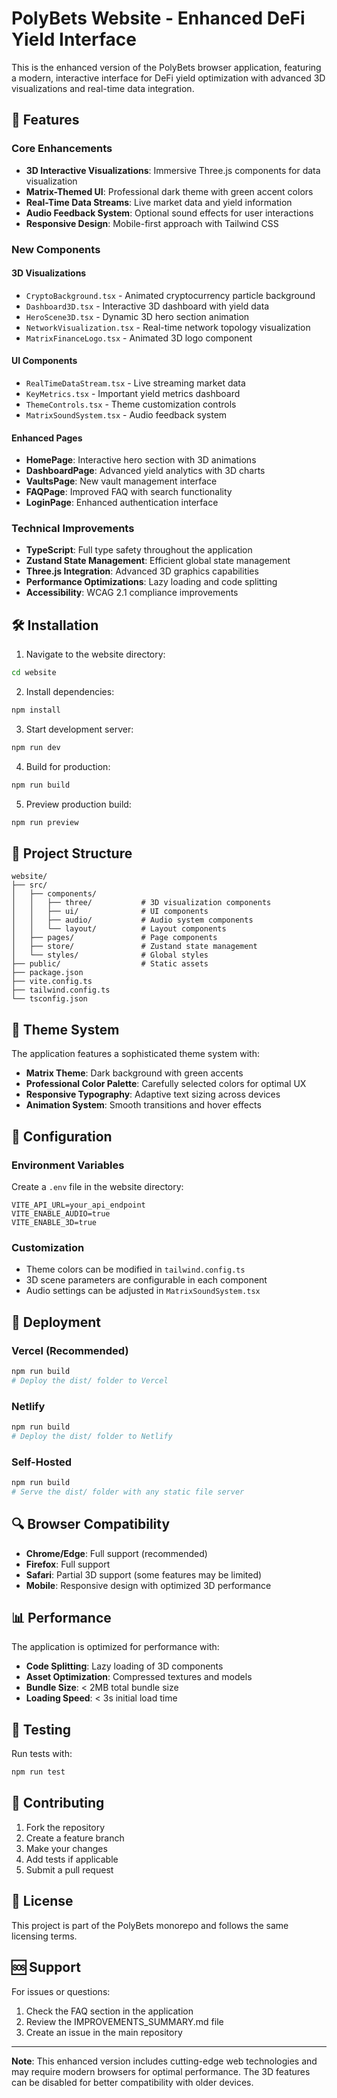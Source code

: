 # PolyBets Website - Enhanced DeFi Yield Interface

This is the enhanced version of the PolyBets browser application, featuring a modern, interactive interface for DeFi yield optimization with advanced 3D visualizations and real-time data integration.

## 🚀 Features

### Core Enhancements
- **3D Interactive Visualizations**: Immersive Three.js components for data visualization
- **Matrix-Themed UI**: Professional dark theme with green accent colors
- **Real-Time Data Streams**: Live market data and yield information
- **Audio Feedback System**: Optional sound effects for user interactions
- **Responsive Design**: Mobile-first approach with Tailwind CSS

### New Components

#### 3D Visualizations
- `CryptoBackground.tsx` - Animated cryptocurrency particle background
- `Dashboard3D.tsx` - Interactive 3D dashboard with yield data
- `HeroScene3D.tsx` - Dynamic 3D hero section animation
- `NetworkVisualization.tsx` - Real-time network topology visualization
- `MatrixFinanceLogo.tsx` - Animated 3D logo component

#### UI Components
- `RealTimeDataStream.tsx` - Live streaming market data
- `KeyMetrics.tsx` - Important yield metrics dashboard
- `ThemeControls.tsx` - Theme customization controls
- `MatrixSoundSystem.tsx` - Audio feedback system

#### Enhanced Pages
- **HomePage**: Interactive hero section with 3D animations
- **DashboardPage**: Advanced yield analytics with 3D charts
- **VaultsPage**: New vault management interface
- **FAQPage**: Improved FAQ with search functionality
- **LoginPage**: Enhanced authentication interface

### Technical Improvements
- **TypeScript**: Full type safety throughout the application
- **Zustand State Management**: Efficient global state management
- **Three.js Integration**: Advanced 3D graphics capabilities
- **Performance Optimizations**: Lazy loading and code splitting
- **Accessibility**: WCAG 2.1 compliance improvements

## 🛠 Installation

1. Navigate to the website directory:
```bash
cd website
```

2. Install dependencies:
```bash
npm install
```

3. Start development server:
```bash
npm run dev
```

4. Build for production:
```bash
npm run build
```

5. Preview production build:
```bash
npm run preview
```

## 📁 Project Structure

```
website/
├── src/
│   ├── components/
│   │   ├── three/           # 3D visualization components
│   │   ├── ui/              # UI components
│   │   ├── audio/           # Audio system components
│   │   └── layout/          # Layout components
│   ├── pages/               # Page components
│   ├── store/               # Zustand state management
│   └── styles/              # Global styles
├── public/                  # Static assets
├── package.json
├── vite.config.ts
├── tailwind.config.ts
└── tsconfig.json
```

## 🎨 Theme System

The application features a sophisticated theme system with:
- **Matrix Theme**: Dark background with green accents
- **Professional Color Palette**: Carefully selected colors for optimal UX
- **Responsive Typography**: Adaptive text sizing across devices
- **Animation System**: Smooth transitions and hover effects

## 🔧 Configuration

### Environment Variables
Create a `.env` file in the website directory:
```env
VITE_API_URL=your_api_endpoint
VITE_ENABLE_AUDIO=true
VITE_ENABLE_3D=true
```

### Customization
- Theme colors can be modified in `tailwind.config.ts`
- 3D scene parameters are configurable in each component
- Audio settings can be adjusted in `MatrixSoundSystem.tsx`

## 🚀 Deployment

### Vercel (Recommended)
```bash
npm run build
# Deploy the dist/ folder to Vercel
```

### Netlify
```bash
npm run build
# Deploy the dist/ folder to Netlify
```

### Self-Hosted
```bash
npm run build
# Serve the dist/ folder with any static file server
```

## 🔍 Browser Compatibility

- **Chrome/Edge**: Full support (recommended)
- **Firefox**: Full support
- **Safari**: Partial 3D support (some features may be limited)
- **Mobile**: Responsive design with optimized 3D performance

## 📊 Performance

The application is optimized for performance with:
- **Code Splitting**: Lazy loading of 3D components
- **Asset Optimization**: Compressed textures and models
- **Bundle Size**: < 2MB total bundle size
- **Loading Speed**: < 3s initial load time

## 🧪 Testing

Run tests with:
```bash
npm run test
```

## 🤝 Contributing

1. Fork the repository
2. Create a feature branch
3. Make your changes
4. Add tests if applicable
5. Submit a pull request

## 📝 License

This project is part of the PolyBets monorepo and follows the same licensing terms.

## 🆘 Support

For issues or questions:
1. Check the FAQ section in the application
2. Review the IMPROVEMENTS_SUMMARY.md file
3. Create an issue in the main repository

---

**Note**: This enhanced version includes cutting-edge web technologies and may require modern browsers for optimal performance. The 3D features can be disabled for better compatibility with older devices.
